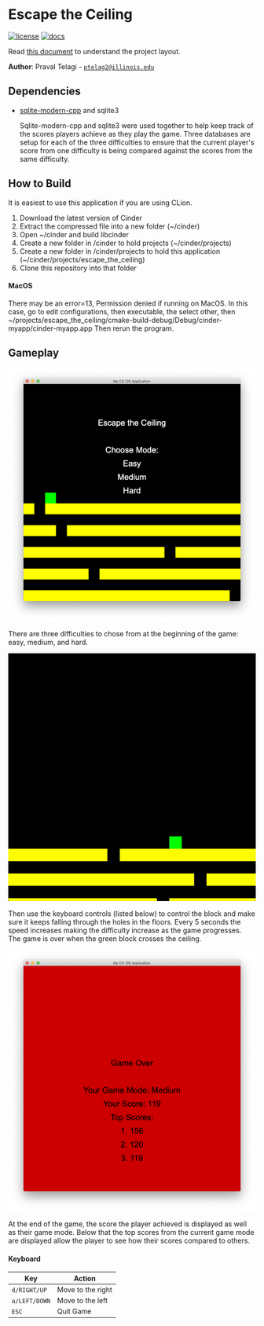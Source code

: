 # Escape the Ceiling

[![license](https://img.shields.io/badge/license-MIT-green)](LICENSE)
[![docs](https://img.shields.io/badge/docs-yes-brightgreen)](docs/README.md)

Read [this document](https://cliutils.gitlab.io/modern-cmake/chapters/basics/structure.html) to understand the project
layout.

**Author**: Praval Telagi - [`ptelag2@illinois.edu`](mailto:ptelag2@illinois.edu)

## Dependencies

- [sqlite-modern-cpp] and sqlite3

    Sqlite-modern-cpp and sqlite3 were used together to help keep track of the scores players achieve as they play the game. 
    Three databases are setup for each of the three difficulties to ensure that the current player's score from one difficulty 
    is being compared against the scores from the same difficulty. 

## How to Build

It is easiest to use this application if you are using CLion. 

1. Download the latest version of Cinder
2. Extract the compressed file into a new folder (~/cinder)
3. Open ~/cinder and build libcinder
4. Create a new folder in /cinder to hold projects (~/cinder/projects)
5. Create a new folder in /cinder/projects to hold this application (~/cinder/projects/escape_the_ceiling)
6. Clone this repository into that folder

#### MacOS

There may be an error=13, Permission denied if running on MacOS. In this case, go to edit configurations, 
then executable, the select other, 
then ~/projects/escape_the_ceiling/cmake-build-debug/Debug/cinder-myapp/cinder-myapp.app
Then rerun the program.

## Gameplay

![image of welcome screen](assets/WelcomeScreenImage.png)

There are three difficulties to chose from at the beginning of the game: easy, 
medium, and hard.

![image of ending screen](assets/CS126FinalDemo.gif)

Then use the keyboard controls (listed below) to control the block and make sure it keeps
falling through the holes in the floors. Every 5 seconds the speed increases making the difficulty
increase as the game progresses. The game is over when the green block crosses the ceiling.

![image of ending screen](assets/GameOverMedium.png)

At the end of the game, the score the player achieved is displayed as well as their game mode.
Below that the top scores from the current game mode are displayed allow the player to see how 
their scores compared to others.




#### Keyboard
| Key       | Action                            |
|---------- |-----------------------------------|
| `d/RIGHT/UP`       | Move to the right           |
| `a/LEFT/DOWN`       | Move to the left             |
| `ESC`          | Quit Game                    |


[sqlite-modern-cpp]: https://github.com/SqliteModernCpp/sqlite_modern_cpp